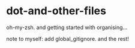 dot-and-other-files
===================

oh-my-zsh. and getting started with organising...

note to myself: add global_gitignore. and the rest!
